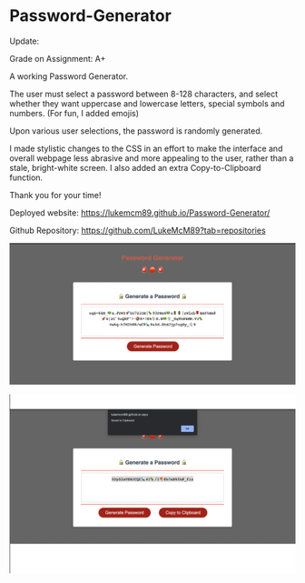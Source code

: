 # Password-Generator
Update:

Grade on Assignment: A+

A working Password Generator.

The user must select a password between 8-128 characters, and select whether they want uppercase and lowercase letters, special symbols and numbers. (For fun, I added emojis)

Upon various user selections, the password is randomly generated.

I made stylistic changes to the CSS in an effort to make the interface and overall webpage less abrasive and more appealing to the user, rather than a stale, bright-white screen. I also added an extra Copy-to-Clipboard function. 

Thank you for your time! 

Deployed website: https://lukemcm89.github.io/Password-Generator/

Github Repository: https://github.com/LukeMcM89?tab=repositories


![image](./assets/Password_Gen.png)

![image](./assets/Copy_to_Clip.png)